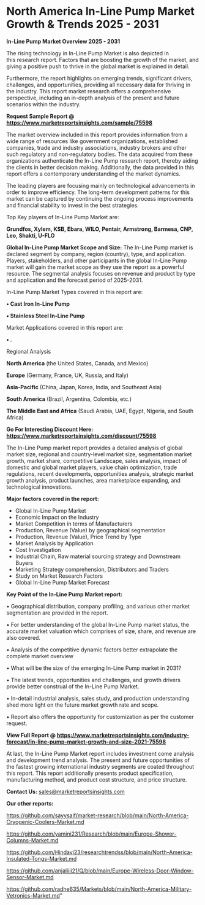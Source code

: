 # North America In-Line Pump Market Growth & Trends 2025 - 2031

<Strong> In-Line Pump Market Overview 2025 - 2031</strong>

The rising technology in In-Line Pump Market is also depicted in this research report. Factors that are boosting the growth of the market, and giving a positive push to thrive in the global market is explained in detail.

Furthermore, the report highlights on emerging trends, significant drivers, challenges, and opportunities, providing all necessary data for thriving in the industry. This report market research offers a comprehensive perspective, including an in-depth analysis of the present and future scenarios within the industry.

<strong>Request Sample Report @ <a href=https://www.marketreportsinsights.com/sample/75598>https://www.marketreportsinsights.com/sample/75598</a></strong>

The market overview included in this report provides information from a wide range of resources like government organizations, established companies, trade and industry associations, industry brokers and other such regulatory and non-regulatory bodies. The data acquired from these organizations authenticate the In-Line Pump research report, thereby aiding the clients in better decision making. Additionally, the data provided in this report offers a contemporary understanding of the market dynamics.

The leading players are focusing mainly on technological advancements in order to improve efficiency. The long-term development patterns for this market can be captured by continuing the ongoing process improvements and financial stability to invest in the best strategies.

Top Key players of In-Line Pump Market are:

<strong>Grundfos, Xylem, KSB, Ebara, WILO, Pentair, Armstrong, Barmesa, CNP, Leo, Shakti, U-FLO</strong>

<strong><b>Global In-Line Pump Market Scope and Size:</b></strong>
The In-Line Pump market is declared segment by company, region (country), type, and application. Players, stakeholders, and other participants in the global In-Line Pump market will gain the market scope as they use the report as a powerful resource. The segmental analysis focuses on revenue and product by type and application and the forecast period of 2025-2031.

In-Line Pump Market Types covered in this report are:

<strong>• Cast Iron In-Line Pump

• Stainless Steel In-Line Pump</strong>

Market Applications covered in this report are:

<strong>• .</strong> 

Regional Analysis

<strong>North America</strong> (the United States, Canada, and Mexico)

<strong>Europe</strong> (Germany, France, UK, Russia, and Italy)

<strong>Asia-Pacific</strong> (China, Japan, Korea, India, and Southeast Asia)

<strong>South America</strong> (Brazil, Argentina, Colombia, etc.)

<strong>The Middle East and Africa</strong> (Saudi Arabia, UAE, Egypt, Nigeria, and South Africa)

<strong>Go For Interesting Discount Here: <a href=https://www.marketreportsinsights.com/discount/75598>https://www.marketreportsinsights.com/discount/75598</a></strong>

The In-Line Pump market report provides a detailed analysis of global market size, regional and country-level market size, segmentation market growth, market share, competitive Landscape, sales analysis, impact of domestic and global market players, value chain optimization, trade regulations, recent developments, opportunities analysis, strategic market growth analysis, product launches, area marketplace expanding, and technological innovations.

<strong><b>Major factors covered in the report:</b></strong>
<ul>
  <li>Global In-Line Pump Market </li>
  <li>Economic Impact on the Industry</li>
  <li>Market Competition in terms of Manufacturers</li>
  <li>Production, Revenue (Value) by geographical segmentation</li>
  <li>Production, Revenue (Value), Price Trend by Type</li>
  <li>Market Analysis by Application</li>
  <li>Cost Investigation</li>
  <li>Industrial Chain, Raw material sourcing strategy and Downstream Buyers</li>
  <li>Marketing Strategy comprehension, Distributors and Traders</li>
  <li>Study on Market Research Factors</li>
  <li>Global In-Line Pump Market Forecast</li>
</ul>

<strong><b>Key Point of the In-Line Pump Market report:</b></strong>

• Geographical distribution, company profiling, and various other market segmentation are provided in the report.

• For better understanding of the global In-Line Pump market status, the accurate market valuation which comprises of size, share, and revenue are also covered.

• Analysis of the competitive dynamic factors better extrapolate the complete market overview

• What will be the size of the emerging In-Line Pump market in 2031?

• The latest trends, opportunities and challenges, and growth drivers provide better construal of the In-Line Pump Market.

• In-detail industrial analysis, sales study, and production understanding shed more light on the future market growth rate and scope.

• Report also offers the opportunity for customization as per the customer request.

<strong><b>View Full Report @ <a href=https://www.marketreportsinsights.com/industry-forecast/in-line-pump-market-growth-and-size-2021-75598>https://www.marketreportsinsights.com/industry-forecast/in-line-pump-market-growth-and-size-2021-75598</a></b></strong>


At last, the In-Line Pump Market report includes investment come analysis and development trend analysis. The present and future opportunities of the fastest growing international industry segments are coated throughout this report. This report additionally presents product specification, manufacturing method, and product cost structure, and price structure.

<strong>Contact Us:</strong>
sales@marketreportsinsights.com

<strong>Our other reports:</strong>

<a href=https://github.com/sayysaif/market-research/blob/main/North-America-Cryogenic-Coolers-Market.md>https://github.com/sayysaif/market-research/blob/main/North-America-Cryogenic-Coolers-Market.md</a>

<a href=https://github.com/yamini231/Research/blob/main/Europe-Shower-Columns-Market.md>https://github.com/yamini231/Research/blob/main/Europe-Shower-Columns-Market.md</a>

<a href=https://github.com/Hindavi23/researchtrendss/blob/main/North-America-Insulated-Tongs-Market.md>https://github.com/Hindavi23/researchtrendss/blob/main/North-America-Insulated-Tongs-Market.md</a>

<a href=https://github.com/anjaliiii21/Q/blob/main/Europe-Wireless-Door-Window-Sensor-Market.md>https://github.com/anjaliiii21/Q/blob/main/Europe-Wireless-Door-Window-Sensor-Market.md</a>

<a href=https://github.com/radhe635/Markets/blob/main/North-America-Military-Vetronics-Market.md>https://github.com/radhe635/Markets/blob/main/North-America-Military-Vetronics-Market.md</a>"
